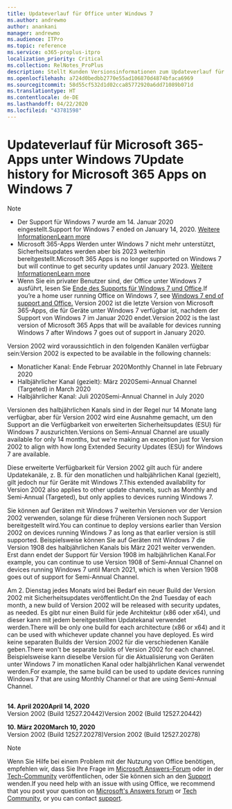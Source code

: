 ```yaml
---
title: Updateverlauf für Office unter Windows 7
ms.author: andrewmo
author: anankani
manager: andrewmo
ms.audience: ITPro
ms.topic: reference
ms.service: o365-proplus-itpro
localization_priority: Critical
ms.collection: RelNotes_ProPlus
description: Stellt Kunden Versionsinformationen zum Updateverlauf für Microsoft 365-Apps für Windows 7 bereit.
ms.openlocfilehash: a724d0bedbb2770e55ad106870d4874bfaca6969
ms.sourcegitcommit: 58d55cf532d1d02cca85772920a6dd71089b071d
ms.translationtype: HT
ms.contentlocale: de-DE
ms.lasthandoff: 04/22/2020
ms.locfileid: "43781598"
---
```

# <a name="update-history-for-microsoft-365-apps-on-windows-7"></a><span data-ttu-id="c76f6-103">Updateverlauf für Microsoft 365-Apps unter Windows 7</span><span class="sxs-lookup"><span data-stu-id="c76f6-103">Update history for Microsoft 365 Apps on Windows 7</span></span> 

 > [!NOTE]
>
>- <span data-ttu-id="c76f6-104">Der Support für Windows 7 wurde am 14. Januar 2020 eingestellt.</span><span class="sxs-lookup"><span data-stu-id="c76f6-104">Support for Windows 7 ended on January 14, 2020.</span></span> [<span data-ttu-id="c76f6-105">Weitere Informationen</span><span class="sxs-lookup"><span data-stu-id="c76f6-105">Learn more</span></span>](https://www.microsoft.com/microsoft-365/windows/end-of-windows-7-support?rtc=1)
>- <span data-ttu-id="c76f6-106">Microsoft 365-Apps Werden unter Windows 7 nicht mehr unterstützt, Sicherheitsupdates werden aber bis 2023 weiterhin bereitgestellt.</span><span class="sxs-lookup"><span data-stu-id="c76f6-106">Microsoft 365 Apps is no longer supported on Windows 7 but will continue to get security updates until January 2023.</span></span> [<span data-ttu-id="c76f6-107">Weitere Informationen</span><span class="sxs-lookup"><span data-stu-id="c76f6-107">Learn more</span></span>](https://docs.microsoft.com/DeployOffice/windows-7-support)
>- <span data-ttu-id="c76f6-108">Wenn Sie ein privater Benutzer sind, der Office unter Windows 7 ausführt, lesen Sie [Ende des Supports für Windows 7 und Office](https://support.office.com/en-us/article/windows-7-end-of-support-and-office-78f20fab-b57b-44d7-8368-06a8493f3cb9?ui=en-US&rs=en-US&ad=US).</span><span class="sxs-lookup"><span data-stu-id="c76f6-108">If you’re a home user running Office on Windows 7, see [Windows 7 end of support and Office.](https://support.office.com/en-us/article/windows-7-end-of-support-and-office-78f20fab-b57b-44d7-8368-06a8493f3cb9?ui=en-US&rs=en-US&ad=US)</span></span>
<span data-ttu-id="c76f6-109">Version 2002 ist die letzte Version von Microsoft 365-Apps, die für Geräte unter Windows 7 verfügbar ist, nachdem der Support von Windows 7 im Januar 2020 endet.</span><span class="sxs-lookup"><span data-stu-id="c76f6-109">Version 2002 is the last version of Microsoft 365 Apps that will be available for devices running Windows 7 after Windows 7 goes out of support in January 2020.</span></span>  

<span data-ttu-id="c76f6-110">Version 2002 wird voraussichtlich in den folgenden Kanälen verfügbar sein:</span><span class="sxs-lookup"><span data-stu-id="c76f6-110">Version 2002 is expected to be available in the following channels:</span></span>
- <span data-ttu-id="c76f6-111">Monatlicher Kanal: Ende Februar 2020</span><span class="sxs-lookup"><span data-stu-id="c76f6-111">Monthly Channel in late February 2020</span></span>
- <span data-ttu-id="c76f6-112">Halbjährlicher Kanal (gezielt): März 2020</span><span class="sxs-lookup"><span data-stu-id="c76f6-112">Semi-Annual Channel (Targeted) in March 2020</span></span>
- <span data-ttu-id="c76f6-113">Halbjährlicher Kanal: Juli 2020</span><span class="sxs-lookup"><span data-stu-id="c76f6-113">Semi-Annual Channel in July 2020</span></span>

<span data-ttu-id="c76f6-114">Versionen des halbjährlichen Kanals sind in der Regel nur 14 Monate lang verfügbar, aber für Version 2002 wird eine Ausnahme gemacht, um den Support an die Verfügbarkeit von erweiterten Sicherheitsupdates (ESU) für Windows 7 auszurichten.</span><span class="sxs-lookup"><span data-stu-id="c76f6-114">Versions on Semi-Annual Channel are usually available for only 14 months, but we're making an exception just for Version 2002 to align with how long Extended Security Updates (ESU) for Windows 7 are available.</span></span>

<span data-ttu-id="c76f6-115">Diese erweiterte Verfügbarkeit für Version 2002 gilt auch für andere Updatekanäle, z. B. für den monatlichen und halbjährlichen Kanal (gezielt), gilt jedoch nur für Geräte mit Windows 7.</span><span class="sxs-lookup"><span data-stu-id="c76f6-115">This extended availability for Version 2002 also applies to other update channels, such as Monthly and Semi-Annual (Targeted), but only applies to devices running Windows 7.</span></span>

<span data-ttu-id="c76f6-116">Sie können auf Geräten mit Windows 7 weiterhin Versionen vor der Version 2002 verwenden, solange für diese früheren Versionen noch Support bereitgestellt wird.</span><span class="sxs-lookup"><span data-stu-id="c76f6-116">You can continue to deploy versions earlier than Version 2002 on devices running Windows 7 as long as that earlier version is still supported.</span></span> <span data-ttu-id="c76f6-117">Beispielsweise können Sie auf Geräten mit Windows 7 die Version 1908 des halbjährlichen Kanals bis März 2021 weiter verwenden. Erst dann endet der Support für Version 1908 im halbjährlichen Kanal.</span><span class="sxs-lookup"><span data-stu-id="c76f6-117">For example, you can continue to use Version 1908 of Semi-Annual Channel on devices running Windows 7 until March 2021, which is when Version 1908 goes out of support for Semi-Annual Channel.</span></span>

<span data-ttu-id="c76f6-118">Am 2. Dienstag jedes Monats wird bei Bedarf ein neuer Build der Version 2002 mit Sicherheitsupdates veröffentlicht.</span><span class="sxs-lookup"><span data-stu-id="c76f6-118">On the 2nd Tuesday of each month, a new build of Version 2002 will be released with security updates, as needed.</span></span> <span data-ttu-id="c76f6-119">Es gibt nur einen Build für jede Architektur (x86 oder x64), und dieser kann mit jedem bereitgestellten Updatekanal verwendet werden.</span><span class="sxs-lookup"><span data-stu-id="c76f6-119">There will be only one build for each architecture (x86 or x64) and it can be used with whichever update channel you have deployed.</span></span> <span data-ttu-id="c76f6-120">Es wird keine separaten Builds der Version 2002 für die verschiedenen Kanäle geben.</span><span class="sxs-lookup"><span data-stu-id="c76f6-120">There won't be separate builds of Version 2002 for each channel.</span></span> <span data-ttu-id="c76f6-121">Beispielsweise kann dieselbe Version für die Aktualisierung von Geräten unter Windows 7 im monatlichen Kanal oder halbjährlichen Kanal verwendet werden.</span><span class="sxs-lookup"><span data-stu-id="c76f6-121">For example, the same build can be used to update devices running Windows 7 that are using Monthly Channel or that are using Semi-Annual Channel.</span></span>

##

[//]: # (NICHT ENTFERNEN)

<span data-ttu-id="c76f6-123">**14. April 2020**</span><span class="sxs-lookup"><span data-stu-id="c76f6-123">**April 14, 2020**</span></span><br/>
<span data-ttu-id="c76f6-124">Version 2002 (Build 12527.20442)</span><span class="sxs-lookup"><span data-stu-id="c76f6-124">Version 2002 (Build 12527.20442)</span></span><br/>

<span data-ttu-id="c76f6-125">**10. März 2020**</span><span class="sxs-lookup"><span data-stu-id="c76f6-125">**March 10, 2020**</span></span><br/>
<span data-ttu-id="c76f6-126">Version 2002 (Build 12527.20278)</span><span class="sxs-lookup"><span data-stu-id="c76f6-126">Version 2002 (Build 12527.20278)</span></span><br/>




> [!NOTE]
> <span data-ttu-id="c76f6-127">Wenn Sie Hilfe bei einem Problem mit der Nutzung von Office benötigen, empfehlen wir, dass Sie Ihre Frage im [Microsoft Answers-Forum](https://answers.microsoft.com/) oder in der [Tech-Community](https://techcommunity.microsoft.com/) veröffentlichen, oder Sie können sich an den [Support](https://support.microsoft.com/contactus) wenden.</span><span class="sxs-lookup"><span data-stu-id="c76f6-127">If you need help with an issue with using Office, we recommend that you post your question on [Microsoft's Answers forum](https://answers.microsoft.com/) or [Tech Community](https://techcommunity.microsoft.com/), or you can contact [support](https://support.microsoft.com/contactus).</span></span>
